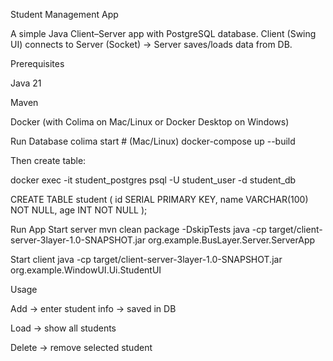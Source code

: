 Student Management App

A simple Java Client–Server app with PostgreSQL database.
Client (Swing UI) connects to Server (Socket) → Server saves/loads data from DB.

Prerequisites

Java 21

Maven

Docker (with Colima on Mac/Linux or Docker Desktop on Windows)

Run Database
colima start          # (Mac/Linux)
docker-compose up --build


Then create table:

docker exec -it student_postgres psql -U student_user -d student_db

CREATE TABLE student (
    id SERIAL PRIMARY KEY,
    name VARCHAR(100) NOT NULL,
    age INT NOT NULL
);

Run App
Start server
mvn clean package -DskipTests
java -cp target/client-server-3layer-1.0-SNAPSHOT.jar org.example.BusLayer.Server.ServerApp

Start client
java -cp target/client-server-3layer-1.0-SNAPSHOT.jar org.example.WindowUI.Ui.StudentUI

Usage

Add → enter student info → saved in DB

Load → show all students

Delete → remove selected student
